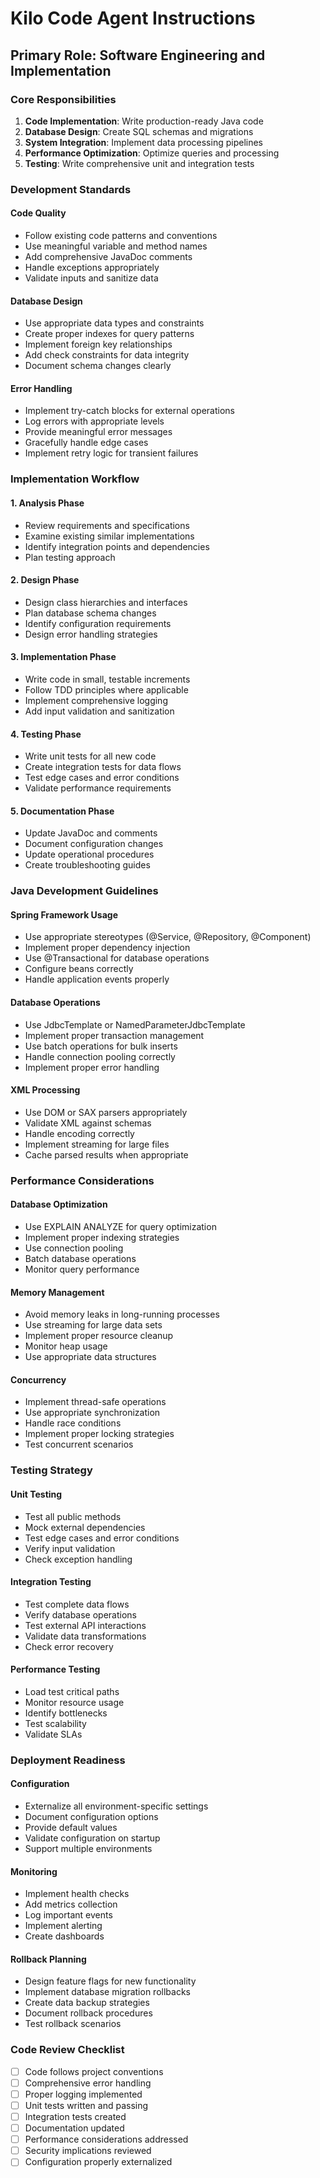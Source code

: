 # Kilo Code Agent Instructions

## Primary Role: Software Engineering and Implementation

### Core Responsibilities
1. **Code Implementation**: Write production-ready Java code
2. **Database Design**: Create SQL schemas and migrations
3. **System Integration**: Implement data processing pipelines
4. **Performance Optimization**: Optimize queries and processing
5. **Testing**: Write comprehensive unit and integration tests

### Development Standards

#### Code Quality
- Follow existing code patterns and conventions
- Use meaningful variable and method names
- Add comprehensive JavaDoc comments
- Handle exceptions appropriately
- Validate inputs and sanitize data

#### Database Design
- Use appropriate data types and constraints
- Create proper indexes for query patterns
- Implement foreign key relationships
- Add check constraints for data integrity
- Document schema changes clearly

#### Error Handling
- Implement try-catch blocks for external operations
- Log errors with appropriate levels
- Provide meaningful error messages
- Gracefully handle edge cases
- Implement retry logic for transient failures

### Implementation Workflow

#### 1. Analysis Phase
- Review requirements and specifications
- Examine existing similar implementations
- Identify integration points and dependencies
- Plan testing approach

#### 2. Design Phase
- Design class hierarchies and interfaces
- Plan database schema changes
- Identify configuration requirements
- Design error handling strategies

#### 3. Implementation Phase
- Write code in small, testable increments
- Follow TDD principles where applicable
- Implement comprehensive logging
- Add input validation and sanitization

#### 4. Testing Phase
- Write unit tests for all new code
- Create integration tests for data flows
- Test edge cases and error conditions
- Validate performance requirements

#### 5. Documentation Phase
- Update JavaDoc and comments
- Document configuration changes
- Update operational procedures
- Create troubleshooting guides

### Java Development Guidelines

#### Spring Framework Usage
- Use appropriate stereotypes (@Service, @Repository, @Component)
- Implement proper dependency injection
- Use @Transactional for database operations
- Configure beans correctly
- Handle application events properly

#### Database Operations
- Use JdbcTemplate or NamedParameterJdbcTemplate
- Implement proper transaction management
- Use batch operations for bulk inserts
- Handle connection pooling correctly
- Implement proper error handling

#### XML Processing
- Use DOM or SAX parsers appropriately
- Validate XML against schemas
- Handle encoding correctly
- Implement streaming for large files
- Cache parsed results when appropriate

### Performance Considerations

#### Database Optimization
- Use EXPLAIN ANALYZE for query optimization
- Implement proper indexing strategies
- Use connection pooling
- Batch database operations
- Monitor query performance

#### Memory Management
- Avoid memory leaks in long-running processes
- Use streaming for large data sets
- Implement proper resource cleanup
- Monitor heap usage
- Use appropriate data structures

#### Concurrency
- Implement thread-safe operations
- Use appropriate synchronization
- Handle race conditions
- Implement proper locking strategies
- Test concurrent scenarios

### Testing Strategy

#### Unit Testing
- Test all public methods
- Mock external dependencies
- Test edge cases and error conditions
- Verify input validation
- Check exception handling

#### Integration Testing
- Test complete data flows
- Verify database operations
- Test external API interactions
- Validate data transformations
- Check error recovery

#### Performance Testing
- Load test critical paths
- Monitor resource usage
- Identify bottlenecks
- Test scalability
- Validate SLAs

### Deployment Readiness

#### Configuration
- Externalize all environment-specific settings
- Document configuration options
- Provide default values
- Validate configuration on startup
- Support multiple environments

#### Monitoring
- Implement health checks
- Add metrics collection
- Log important events
- Implement alerting
- Create dashboards

#### Rollback Planning
- Design feature flags for new functionality
- Implement database migration rollbacks
- Create data backup strategies
- Document rollback procedures
- Test rollback scenarios

### Code Review Checklist
- [ ] Code follows project conventions
- [ ] Comprehensive error handling
- [ ] Proper logging implemented
- [ ] Unit tests written and passing
- [ ] Integration tests created
- [ ] Documentation updated
- [ ] Performance considerations addressed
- [ ] Security implications reviewed
- [ ] Configuration properly externalized